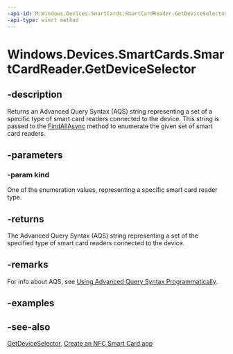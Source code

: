 ----api-id: M:Windows.Devices.SmartCards.SmartCardReader.GetDeviceSelector(Windows.Devices.SmartCards.SmartCardReaderKind)
-api-type: winrt method
---<!-- Method syntaxpublic string GetDeviceSelector(Windows.Devices.SmartCards.SmartCardReaderKind kind)--># Windows.Devices.SmartCards.SmartCardReader.GetDeviceSelector## -descriptionReturns an Advanced Query Syntax (AQS) string representing a set of a specific type of smart card readers connected to the device. This string is passed to the [FindAllAsync](../windows.devices.enumeration/deviceinformation_findallasync.md) method to enumerate the given set of smart card readers.## -parameters### -param kindOne of the enumeration values, representing a specific smart card reader type.## -returnsThe Advanced Query Syntax (AQS) string representing a set of the specified type of smart card readers connected to the device.## -remarksFor info about AQS, see [Using Advanced Query Syntax Programmatically](http://msdn.microsoft.com/library/76e33903-d063-48c0-9afe-912c3daa8237).## -examples## -see-also[GetDeviceSelector](smartcardreader_getdeviceselector_838466080.md), [Create an NFC Smart Card app](http://msdn.microsoft.com/library/26834a51-512b-485b-84c8-abf713787588)